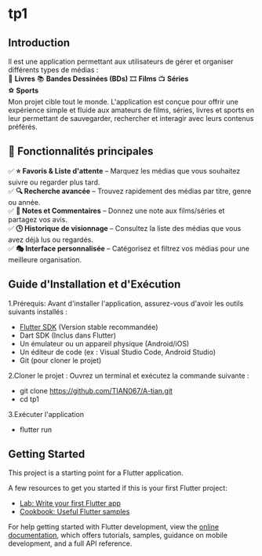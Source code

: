 # tp1
## Introduction
Il est une application permettant aux utilisateurs de gérer et organiser différents types de médias :  
📖 **Livres** 
📚 **Bandes Dessinées (BDs)** 
🎞️ **Films** 
📺 **Séries**  
⚽ **Sports**  
 Mon projet cible tout le monde. L'application est conçue pour offrir une expérience simple et fluide aux amateurs de films, séries, livres et sports en leur permettant de sauvegarder, rechercher et interagir avec leurs contenus préférés.  

## 🎯 **Fonctionnalités principales** 
✅ **⭐ Favoris & Liste d'attente** – Marquez les médias que vous souhaitez suivre ou regarder plus tard.  
✅ **🔍 Recherche avancée** – Trouvez rapidement des médias par titre, genre ou année.  
✅ **📝 Notes et Commentaires** – Donnez une note aux films/séries et partagez vos avis.  
✅ **🕒 Historique de visionnage** – Consultez la liste des médias que vous avez déjà lus ou regardés.  
✅ **🎭 Interface personnalisée** – Catégorisez et filtrez vos médias pour une meilleure organisation.  

## Guide d'Installation et d'Exécution
1.Prérequis: Avant d'installer l'application, assurez-vous d'avoir les outils suivants installés :
- [Flutter SDK](https://flutter.dev/docs/get-started/install) (Version stable recommandée)
- Dart SDK (Inclus dans Flutter)
- Un émulateur ou un appareil physique (Android/iOS)
- Un éditeur de code (ex : Visual Studio Code, Android Studio)
- Git (pour cloner le projet)

2.Cloner le projet : Ouvrez un terminal et exécutez la commande suivante :
 - git clone https://github.com/TIAN067/A-tian.git
 - cd tp1

3.Exécuter l'application
- flutter run

## Getting Started

This project is a starting point for a Flutter application.

A few resources to get you started if this is your first Flutter project:

- [Lab: Write your first Flutter app](https://docs.flutter.dev/get-started/codelab)
- [Cookbook: Useful Flutter samples](https://docs.flutter.dev/cookbook)

For help getting started with Flutter development, view the
[online documentation](https://docs.flutter.dev/), which offers tutorials,
samples, guidance on mobile development, and a full API reference.
